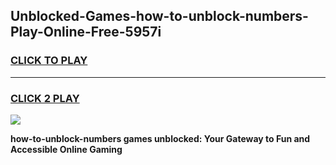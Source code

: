 
## Unblocked-Games-how-to-unblock-numbers-Play-Online-Free-5957i
<h3>
<a href="https://premium76.site?title=how-to-unblock-numbers&ref=26A">CLICK TO PLAY</a></h3>
<hr>

<h3>
<a href="https://premium76.site?title=how-to-unblock-numbers&ref=26A">CLICK 2 PLAY</a>
  
</h3>

<a href="https://premium76.site?title=how-to-unblock-numbers&ref=26A"><img src="https://clearcache.store/games.png"></a>


**how-to-unblock-numbers games unblocked: Your Gateway to Fun and Accessible Online Gaming**
